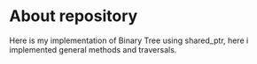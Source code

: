 # About repository #
Here is my implementation of Binary Tree using shared_ptr, here i implemented general methods and traversals.


